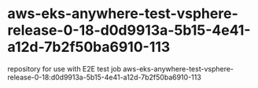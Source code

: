 # aws-eks-anywhere-test-vsphere-release-0-18-d0d9913a-5b15-4e41-a12d-7b2f50ba6910-113
repository for use with E2E test job aws-eks-anywhere-test-vsphere-release-0-18:d0d9913a-5b15-4e41-a12d-7b2f50ba6910-113

